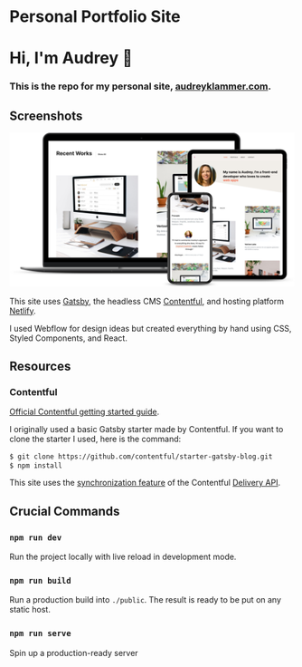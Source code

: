 # Personal Portfolio Site

# Hi, I'm Audrey 👋

### This is the repo for my personal site, [audreyklammer.com](https://www.audreyklammer.com).

## Screenshots

![App Screenshot](smartmockups_lhh8ewnl.png)

This site uses [Gatsby](http://gatsbyjs.com/), the headless CMS [Contentful](https://www.contentful.com), and hosting
platform
[Netlify](https://www.netlify.com/).

I used Webflow for design ideas but created everything by hand using CSS, Styled Components, and React.

## Resources

### Contentful

[Official Contentful getting started guide](https://www.contentful.com/developers/docs/tutorials/general/get-started/).

I originally used a basic Gatsby starter made by Contentful.
If you want to clone the starter I used, here is the command:

```
$ git clone https://github.com/contentful/starter-gatsby-blog.git
$ npm install
```

This site uses
the [synchronization feature](https://www.contentful.com/developers/docs/references/content-delivery-api/#/reference/synchronization)
of the Contentful [Delivery API](https://www.contentful.com/developers/docs/references/content-delivery-api/).

## Crucial Commands

### `npm run dev`

Run the project locally with live reload in development mode.

### `npm run build`

Run a production build into `./public`. The result is ready to be put on any static host.

### `npm run serve`

Spin up a production-ready server

